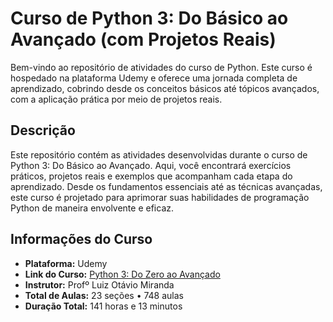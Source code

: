 # Curso de Python 3: Do Básico ao Avançado (com Projetos Reais)

Bem-vindo ao repositório de atividades do curso de Python. Este curso é hospedado na plataforma Udemy e oferece uma jornada completa de aprendizado, cobrindo desde os conceitos básicos até tópicos avançados, com a aplicação prática por meio de projetos reais.

## Descrição

Este repositório contém as atividades desenvolvidas durante o curso de Python 3: Do Básico ao Avançado. Aqui, você encontrará exercícios práticos, projetos reais e exemplos que acompanham cada etapa do aprendizado. Desde os fundamentos essenciais até as técnicas avançadas, este curso é projetado para aprimorar suas habilidades de programação Python de maneira envolvente e eficaz.

## Informações do Curso

- **Plataforma:** Udemy
- **Link do Curso:** [Python 3: Do Zero ao Avançado](https://www.udemy.com/course/python-3-do-zero-ao-avancado/)
- **Instrutor:** Profº Luiz Otávio Miranda
- **Total de Aulas:** 23 seções • 748 aulas
- **Duração Total:** 141 horas e 13 minutos
